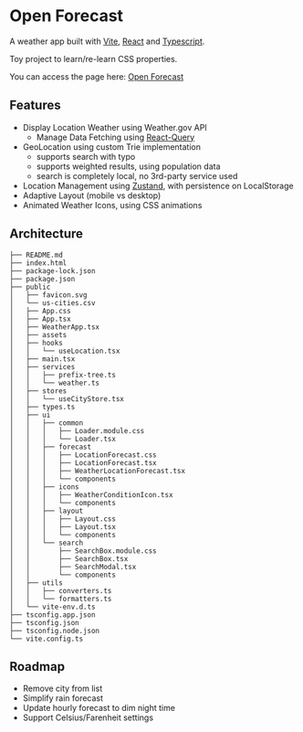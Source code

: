 # Open Forecast

A weather app built with [Vite](https://vitejs.dev/), [React](https://react.dev/) and [Typescript](https://www.typescriptlang.org/).

Toy project to learn/re-learn CSS properties.

You can access the page here: [Open Forecast](https://open-forecast.pages.dev/)

## Features

- Display Location Weather using Weather.gov API
  - Manage Data Fetching using [React-Query](https://tanstack.com/query/v3)
- GeoLocation using custom Trie implementation
  - supports search with typo
  - supports weighted results, using population data
  - search is completely local, no 3rd-party service used
- Location Management using [Zustand](https://github.com/pmndrs/zustand), with persistence on LocalStorage
- Adaptive Layout (mobile vs desktop)
- Animated Weather Icons, using CSS animations

## Architecture

```
├── README.md
├── index.html
├── package-lock.json
├── package.json
├── public
│   ├── favicon.svg
│   └── us-cities.csv
│   ├── App.css
│   ├── App.tsx
│   ├── WeatherApp.tsx
│   ├── assets
│   ├── hooks
│   │   └── useLocation.tsx
│   ├── main.tsx
│   ├── services
│   │   ├── prefix-tree.ts
│   │   └── weather.ts
│   ├── stores
│   │   └── useCityStore.tsx
│   ├── types.ts
│   ├── ui
│   │   ├── common
│   │   │   ├── Loader.module.css
│   │   │   └── Loader.tsx
│   │   ├── forecast
│   │   │   ├── LocationForecast.css
│   │   │   ├── LocationForecast.tsx
│   │   │   ├── WeatherLocationForecast.tsx
│   │   │   └── components
│   │   ├── icons
│   │   │   ├── WeatherConditionIcon.tsx
│   │   │   └── components
│   │   ├── layout
│   │   │   ├── Layout.css
│   │   │   ├── Layout.tsx
│   │   │   └── components
│   │   └── search
│   │       ├── SearchBox.module.css
│   │       ├── SearchBox.tsx
│   │       ├── SearchModal.tsx
│   │       └── components
│   ├── utils
│   │   ├── converters.ts
│   │   └── formatters.ts
│   └── vite-env.d.ts
├── tsconfig.app.json
├── tsconfig.json
├── tsconfig.node.json
└── vite.config.ts
```

## Roadmap

- Remove city from list
- Simplify rain forecast
- Update hourly forecast to dim night time
- Support Celsius/Farenheit settings
